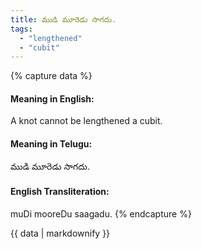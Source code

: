 ```yaml
---
title: ముడి మూరెడు సాగదు.
tags:
  - "lengthened"
  - "cubit"
---
```


{% capture data %}
#### Meaning in English:
A knot cannot be lengthened a cubit.

#### Meaning in Telugu:
ముడి మూరెడు సాగదు.

#### English Transliteration:
muDi mooreDu saagadu.
{% endcapture %}

{{ data | markdownify }}

